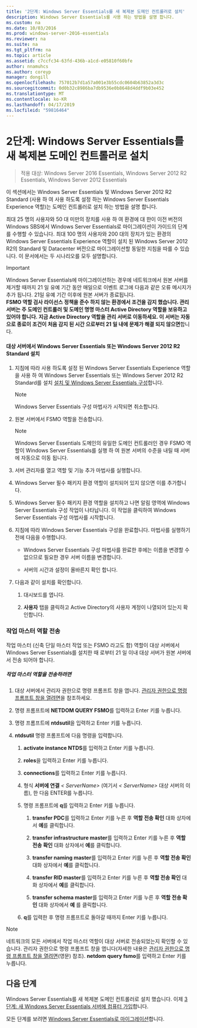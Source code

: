```yaml
---
title: '2단계: Windows Server Essentials를 새 복제본 도메인 컨트롤러로 설치'
description: Windows Server Essentials를 사용 하는 방법을 설명 합니다.
ms.custom: na
ms.date: 10/03/2016
ms.prod: windows-server-2016-essentials
ms.reviewer: na
ms.suite: na
ms.tgt_pltfrm: na
ms.topic: article
ms.assetid: c7ccfc34-63fd-436b-a1cd-e05810f60bfe
author: nnamuhcs
ms.author: coreyp
manager: dongill
ms.openlocfilehash: 757012b7d1a57a001e3b55cdc0604b63852a3d3c
ms.sourcegitcommit: 0d0b32c8986ba7db9536e0b8648d4ddf9b03e452
ms.translationtype: MT
ms.contentlocale: ko-KR
ms.lasthandoff: 04/17/2019
ms.locfileid: "59816464"
---
```

# <a name="step-2-install-windows-server-essentials-as-a-new-replica-domain-controller"></a>2단계: Windows Server Essentials를 새 복제본 도메인 컨트롤러로 설치

>적용 대상: Windows Server 2016 Essentials, Windows Server 2012 R2 Essentials, Windows Server 2012 Essentials

이 섹션에서는 Windows Server Essentials 및 Windows Server 2012 R2 Standard (사용 하 여 사용 하도록 설정 하는 Windows Server Essentials Experience 역할)는 도메인 컨트롤러로 설치 하는 방법을 설명 합니다.  
  
 최대 25 명의 사용자와 50 대 미만의 장치를 사용 하 여 환경에 대 한이 이전 버전의 Windows SBS에서 Windows Server Essentials로 마이그레이션이 가이드의 단계를 수행할 수 있습니다. 최대 100 명의 사용자와 200 대의 장치가 있는 환경의 Windows Server Essentials Experience 역할이 설치 된 Windows Server 2012 R2의 Standard 및 Datacenter 버전으로 마이그레이션할 동일한 지침을 따를 수 있습니다. 이 문서에서는 두 시나리오를 모두 설명합니다.  
  
> [!IMPORTANT]
>  Windows Server Essentials에 마이그레이션하는 경우에 네트워크에서 원본 서버를 제거할 때까지 21 일 유예 기간 동안 매일으로 이벤트 로그에 다음과 같은 오류 메시지가 추가 됩니다. 21일 유예 기간 이후에 원본 서버가 종료됩니다. <br> **FSMO 역할 검사 라이선스 정책을 준수 하지 않는 환경에서 조건을 감지 했습니다. 관리 서버는 주 도메인 컨트롤러 및 도메인 명명 마스터 Active Directory 역할을 보유하고 있어야 합니다. 지금 Active Directory 역할을 관리 서버로 이동하세요. 이 서버는 자동으로 종료이 조건이 처음 감지 된 시간 으로부터 21 일 내에 문제가 해결 되지 않으면**합니다.   
  
#### <a name="install-windows-server-essentials-or-windows-server-2012-r2-standard-on-the-destination-server"></a>대상 서버에서 Windows Server Essentials 또는 Windows Server 2012 R2 Standard 설치  
  
1.  지침에 따라 사용 하도록 설정 된 Windows Server Essentials Experience 역할을 사용 하 여 Windows Server Essentials 또는 Windows Server 2012 R2 Standard를 설치 [설치 및 Windows Server Essentials 구성](../install/Install-and-Configure-Windows-Server-Essentials-or-Windows-Server-Essentials-Experience.md)합니다.  
  
    > [!NOTE]
    >  Windows Server Essentials 구성 마법사가 시작되면 취소합니다.  
  
2.  원본 서버에서 FSMO 역할을 전송합니다.  
  
    > [!NOTE]
    >  Windows Server Essentials 도메인의 유일한 도메인 컨트롤러인 경우 FSMO 역할이 Windows Server Essentials를 실행 하 여 원본 서버의 수준을 내릴 때 서버에 자동으로 이동 됩니다.  
  
3.  서버 관리자를 열고 역할 및 기능 추가 마법사를 실행합니다.  
  
4.  Windows Server 필수 패키지 환경 역할이 설치되어 있지 않으면 이를 추가합니다.  
  
5.  Windows Server 필수 패키지 환경 역할을 설치하고 나면 알림 영역에 Windows Server Essentials 구성 작업이 나타납니다. 이 작업을 클릭하여 Windows Server Essentials 구성 마법사를 시작합니다.  
  
6.  지침에 따라 Windows Server Essentials 구성을 완료합니다. 마법사를 실행하기 전에 다음을 수행합니다.  
  
    -   Windows Server Essentials 구성 마법사를 완료한 후에는 이름을 변경할 수 없으므로 필요한 경우 서버 이름을 변경합니다.  
  
    -   서버의 시간과 설정이 올바른지 확인 합니다.  
  
7.  다음과 같이 설치를 확인합니다.  
  
    1.  대시보드를 엽니다.  
  
    2.  **사용자** 탭을 클릭하고 Active Directory의 사용자 계정이 나열되어 있는지 확인합니다.  
  
### <a name="transfer-the-operations-master-roles"></a>작업 마스터 역할 전송  
 작업 마스터 (신축 단일 마스터 작업 또는 FSMO 라고도 함) 역할이 대상 서버에서 Windows Server Essentials를 설치한 때 로부터 21 일 이내 대상 서버가 원본 서버에서 전송 되어야 합니다.  
  
##### <a name="to-transfer-the-operations-master-roles"></a>작업 마스터 역할을 전송하려면  
  
1.  대상 서버에서 관리자 권한으로 명령 프롬프트 창을 엽니다. [관리자 권한으로 명령 프롬프트 창을 열려면](https://technet.microsoft.com/library/cc947813\(v=WS.10\).aspx)을 참조하세요.  
  
2.  명령 프롬프트에 **NETDOM QUERY FSMO**를 입력하고 Enter 키를 누릅니다.  
  
3.  명령 프롬프트에 **ntdsutil**을 입력하고 Enter 키를 누릅니다.  
  
4.  **ntdsutil** 명령 프롬프트에 다음 명령을 입력합니다.  
  
    1.  **activate instance NTDS**를 입력하고 Enter 키를 누릅니다.  
  
    2.  **roles**을 입력하고 Enter 키를 누릅니다.  
  
    3.  **connections**를 입력하고 Enter 키를 누릅니다.  
  
    4.  형식 **서버에 연결** *< ServerName\>*  (여기서 *< ServerName\>*  대상 서버의 이름), 한 다음 ENTER를 누릅니다.  
  
    5.  명령 프롬프트에 **q**를 입력하고 Enter 키를 누릅니다.  
  
        1.  **transfer PDC**를 입력하고 Enter 키를 누른 후 **역할 전송 확인** 대화 상자에서 **예**를 클릭합니다.  
  
        2.  **transfer infrastructure master**를 입력하고 Enter 키를 누른 후 **역할 전송 확인** 대화 상자에서 **예**를 클릭합니다.  
  
        3.  **transfer naming master**를 입력하고 Enter 키를 누른 후 **역할 전송 확인** 대화 상자에서 **예**를 클릭합니다.  
  
        4.  **transfer RID master**를 입력하고 Enter 키를 누른 후 **역할 전송 확인** 대화 상자에서 **예**를 클릭합니다.  
  
        5.  **transfer schema master**를 입력하고 Enter 키를 누른 후 **역할 전송 확인** 대화 상자에서 **예** 를 클릭합니다.  
  
    6.  **q**를 입력한 후 명령 프롬프트로 돌아갈 때까지 Enter 키를 누릅니다.  
  
> [!NOTE]
>  네트워크의 모든 서버에서 작업 마스터 역할이 대상 서버로 전송되었는지 확인할 수 있습니다. 관리자 권한으로 명령 프롬프트 창을 엽니다(자세한 내용은 [관리자 권한으로 명령 프롬프트 창을 열려면](https://technet.microsoft.com/library/cc947813\(v=WS.10\).aspx)(영문) 참조). **netdom query fsmo**를 입력하고 Enter 키를 누릅니다.  
  
## <a name="next-steps"></a>다음 단계  
 Windows Server Essentials를 새 복제본 도메인 컨트롤러로 설치 했습니다. 이제 [3 단계: 새 Windows Server Essentials 서버에 컴퓨터 가입](Step-3--Join-computers-to-the-new-Windows-Server-Essentials-server.md)합니다.  
  
모든 단계를 보려면 [Windows Server Essentials로 마이그레이션](Migrate-from-Previous-Versions-to-Windows-Server-Essentials-or-Windows-Server-Essentials-Experience.md)합니다.

